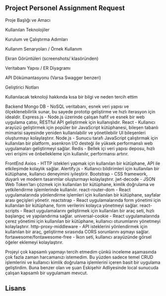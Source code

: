 ## Project Personel Assignment Request

Proje Başlığı ve Amacı

Kullanılan Teknolojiler

Kurulum ve Çalıştırma Adımları

Kullanım Senaryoları / Örnek Kullanım

Ekran Görüntüleri (screenshots/ klasöründen)

Veritabanı Yapısı / ER Diyagramı

API Dökümantasyonu (Varsa Swagger benzeri)

Geliştirici Notları









Kullanılacak teknoloji hakkında kısa bir bilgi ve neden tercih ettim

Backend
Mongo DB - NoSQL veritabanı, esnek veri yapısı ve ölçeklenebilirlik sunar, bu sayede prototip geliştirme ve hızlı iterasyon için idealdir.
Express.js - Node.js üzerinde çalışan hafif ve esnek bir web uygulama çatısı, RESTful API geliştirmek için kullanışlıdır.
React - Kullanıcı arayüzü geliştirmek için popüler bir JavaScript kütüphanesi, bileşen tabanlı mimarisi sayesinde yeniden kullanılabilir ve yönetilebilir UI bileşenleri oluşturmayı kolaylaştırır.
Node.js - Sunucu tarafı JavaScript çalıştırmak için kullanılan bir platform, asenkron I/O desteği ile yüksek performanslı web uygulamaları geliştirmeyi sağlar.
Redis - Bellek içi veri yapısı deposu, hızlı veri erişimi ve önbellekleme için kullanılır, performansı artırır.

FrontEnd 
Axios - HTTP istekleri yapmak için kullanılan bir kütüphane, API ile etkileşimde kolaylık sağlar.
Alertify.js - Kullanıcı bildirimleri için kullanılan bir kütüphane, kullanıcı deneyimini iyileştirir.
Bootstrap - CSS framework, duyarlı ve modern tasarımlar oluşturmayı kolaylaştırır.
jwt-decode - JSON Web Token'ları çözmek için kullanılan bir kütüphane, kimlik doğrulama ve yetkilendirme işlemlerinde kullanılır.
react-router-dom - React uygulamalarında yönlendirme işlemleri için kullanılan bir kütüphane, sayfalar arası geçişleri yönetir.
reactstrap - React uygulamalarında form yönetimi için kullanılan bir kütüphane, form verilerini kolayca yönetmeyi sağlar.
react-scripts - React uygulamalarını geliştirmek için kullanılan bir araç seti, hızlı başlangıç ve yapılandırma sağlar.
universal-cookie - React uygulamalarında çerez yönetimi için kullanılan bir kütüphane, kullanıcı oturumlarını yönetmeyi kolaylaştırır.
http-proxy-middleware - API isteklerini yönlendirmek için kullanılan bir araç, geliştirme sırasında CORS sorunlarını aşmayı sağlar.
fortawesome/fontawesome-free - İkon seti, kullanıcı arayüzünde görsel öğeler eklemeyi kolaylaştırır.



Projeyi çok kapsamlı yapmayı tercih etmedim  çünkü inceleme aşamasında çok fazla zaman harcamanızı istemedim.
Bu yüzden sadece temel CRUD işlemlerini ve kullanıcı kimlik doğrulama işlemlerini içeren basit bir uygulama geliştirdim.
Buna benzer olan ve şuan Eskişehir Adliyesinde local sunucuda çalışan kapsamlı bir uygulamam mevcut. 


## Lisans
